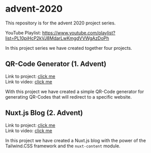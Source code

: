 # advent-2020

This repository is for the advent 2020 project series.

YouTube Playlist: https://www.youtube.com/playlist?list=PL10piHcP2kVJ8MdarLwKmgdVVWgAzDoPh

In this project series we have created together four projects.

## QR-Code Generator (1. Advent)

Link to project: [click me](https://github.com/daycademy/advent-2020/tree/master/qr-code-generator)<br/>
Link to video: [click me](https://www.youtube.com/watch?v=3p8du855z7c&list=PL10piHcP2kVJ8MdarLwKmgdVVWgAzDoPh&index=1&t=535s)

With this project we have created a simple QR-Code generator for generating QR-Codes that will redirect to a specific website.

## Nuxt.js Blog (2. Advent)

Link to project: [click me](https://github.com/daycademy/advent-2020/tree/master/nuxtjs-blog)<br/>
Link to video: [click me](https://www.youtube.com/watch?v=7czUu-ajEo0&list=PL10piHcP2kVJ8MdarLwKmgdVVWgAzDoPh&index=2)

In this project we have created a Nuxt.js blog with the power of the Tailwind.CSS framework and the `nuxt-content` module.